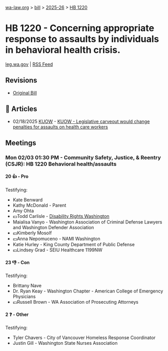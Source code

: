 [wa-law.org](/) > [bill](/bill/) > [2025-26](/bill/2025-26/) > [HB 1220](/bill/2025-26/hb/1220/)

# HB 1220 - Concerning appropriate response to assaults by individuals in behavioral health crisis.
[leg.wa.gov](https://app.leg.wa.gov/billsummary?BillNumber=1220&Year=2025&Initiative=false) | [RSS Feed](./rss.xml)

## Revisions
* [Original Bill](1/)

## 📰 Articles
* 02/18/2025 [KUOW](/org/kuow/) - [KUOW - Legislative carveout would change penalties for assaults on health care workers](https://www.kuow.org/stories/legislative-carveout-would-change-penalties-for-as#:~:text=HB%201220)

## Meetings
### Mon 02/03 01:30 PM - Community Safety, Justice, & Reentry (CSJR): HB 1220 Behavioral health/assaults
#### 20 👍 - Pro
Testifying:
* Kate Benward
* Kathy McDonald - Parent
* Amy Ohta
* 💵Todd Carlisle - [Disability Rights Washington](/org/disability_rights_washington/)
* Maialisa Vanyo - Washington Association of Criminal Defense Lawyers and Washington Defender Association
* 💵Kimberly Mosolf
* 💵Anna Nepomuceno - NAMI Washington
* Katie Hurley - King County Department of Public Defense
* 💵Lindsey Grad - SEIU Healthcare 1199NW

#### 23 👎 - Con
Testifying:
* Brittany Nave
* Dr. Ryan Keay - Washington Chapter - American College of Emergency Physicians
* 💵Russell Brown - WA Association of Prosecuting Attorneys

#### 2 ❓ - Other
Testifying:
* Tyler Chavers - City of Vancouver Homeless Response Coordinator
* Justin Gill - Washington State Nurses Association
